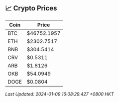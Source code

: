 ## 📈 Crypto Prices

| Coin | Price |
| ---- | ----- |
| BTC | $46752.1957 |
| ETH | $2302.7517 |
| BNB | $304.5414 |
| CRV | $0.5311 |
| ARB | $1.8126 |
| OKB | $54.0949 |
| DOGE | $0.0804 |

_Last Updated: 2024-01-09 16:08:29.427 +0800 HKT_